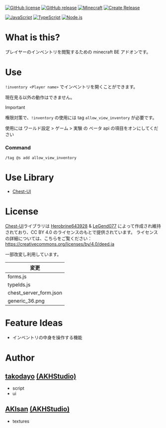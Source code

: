[![GitHub license](https://img.shields.io/github/license/Naereen/StrapDown.js.svg)](https://github.com/AKHstudio/Inventory_Viewer/blob/main/LICENSE)
[![GitHub release](https://img.shields.io/github/release/AKHstudio/Inventory_Viewer.svg)](https://github.com/AKHstudio/Inventory_Viewer/releases/tag/1.0.1)
[![Minecraft](https://img.shields.io/badge/Minecraft-BE-yellow)](https://www.minecraft.net/ja-jp/about-minecraft)
[![Create Release](https://github.com/AKHstudio/Inventory_Viewer/actions/workflows/release.yml/badge.svg)](https://github.com/AKHstudio/Inventory_Viewer/actions/workflows/release.yml)

[![JavaScript](https://shields.io/badge/JavaScript-F7DF1E?logo=JavaScript&logoColor=000&style=flat-square)](https://developer.mozilla.org/ja/docs/Web/JavaScript)
[![TypeScript](https://shields.io/badge/TypeScript-007ACC?logo=TypeScript&logoColor=fff&style=flat-square)](https://www.typescriptlang.org/)
[![Node.js](https://shields.io/badge/Node.js-339933?logo=Node.js&logoColor=fff&style=flat-square)](https://nodejs.jp/)

# What is this?

プレイヤーのインベントリを閲覧するための minecraft BE アドオンです。

# Use

`!inventory <Player name>` でインベントリを開くことができます。

現在見る以外の動作はできません。

> [!IMPORTANT]
> 権限対策で、`!inventory` の使用には tag `allow_view_inventory` が必要です。
>
> 使用には ワールド設定 > ゲーム > 実験 の ベータ api の項目をオンにしてください

### Command

`/tag @s add allow_view_inventory`

# Use Library

-   [Chest-UI](https://github.com/Herobrine643928/Chest-UI)

# License

[Chest-UI](https://github.com/Herobrine643928/Chest-UI)ライブラリは [Herobrine643928](https://github.com/Herobrine643928) & [LeGend077](https://github.com/LeGend077) によって作成され維持されており、CC BY 4.0 のライセンスのもとで提供されています。
ライセンスの詳細については、こちらをご覧ください：https://creativecommons.org/licenses/by/4.0/deed.ja

一部改変し利用しています。

| 変更                   |
| ---------------------- |
| forms.js               |
| typeIds.js             |
| chest_server_form.json |
| generic_36.png         |

# Feature Ideas

-   インベントリの中身を操作する機能

# Author

## [takodayo](https://github.com/tako-dayo8) [(AKHStudio)](https://github.com/AKHstudio)

-   script
-   ui

## [AKIsan](https://github.com/AKIsan0725) [(AKHStudio)](https://github.com/AKHstudio)

-   textures

